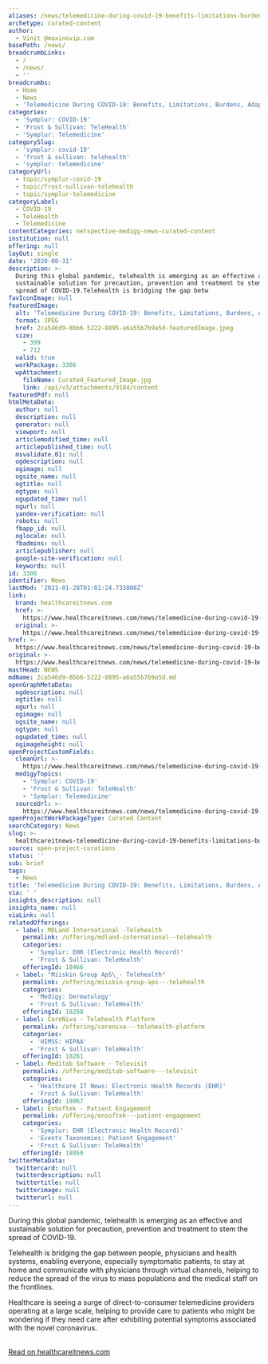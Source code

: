 ```yaml
---
aliases: /news/telemedicine-during-covid-19-benefits-limitations-burdens-adaptation
archetype: curated-content
author:
  - Vinit @maxinovip.com
basePath: /news/
breadcrumbLinks:
  - /
  - /news/
  - ''
breadcrumbs:
  - Home
  - News
  - 'Telemedicine During COVID-19: Benefits, Limitations, Burdens, Adaptation'
categories:
  - 'Symplur: COVID-19'
  - 'Frost & Sullivan: TeleHealth'
  - 'Symplur: Telemedicine'
categorySlug:
  - 'symplur: covid-19'
  - 'frost & sullivan: telehealth'
  - 'symplur: telemedicine'
categoryUrl:
  - topic/symplur-covid-19
  - topic/frost-sullivan-telehealth
  - topic/symplur-telemedicine
categoryLabel:
  - COVID-19
  - TeleHealth
  - Telemedicine
contentCategories: netspective-medigy-news-curated-content
institution: null
offering: null
layOut: single
date: '2020-08-31'
description: >-
  During this global pandemic, telehealth is emerging as an effective and
  sustainable solution for precaution, prevention and treatment to stem the
  spread of COVID-19.Telehealth is bridging the gap betw
favIconImage: null
featuredImage:
  alt: 'Telemedicine During COVID-19: Benefits, Limitations, Burdens, Adaptation'
  format: JPEG
  href: 2ca546d9-8bb6-5222-8895-a6a55b7b9a5d-featuredImage.jpeg
  size:
    - 399
    - 712
  valid: true
  workPackage: 3306
  wpAttachment:
    fileName: Curated_Featured_Image.jpg
    link: /api/v3/attachments/9184/content
featuredPdf: null
htmlMetaData:
  author: null
  description: null
  generator: null
  viewport: null
  articlemodified_time: null
  articlepublished_time: null
  msvalidate.01: null
  ogdescription: null
  ogimage: null
  ogsite_name: null
  ogtitle: null
  ogtype: null
  ogupdated_time: null
  ogurl: null
  yandex-verification: null
  robots: null
  fbapp_id: null
  oglocale: null
  fbadmins: null
  articlepublisher: null
  google-site-verification: null
  keywords: null
id: 3306
identifier: News
lastMod: '2021-01-28T01:01:24.733000Z'
link:
  brand: healthcareitnews.com
  href: >-
    https://www.healthcareitnews.com/news/telemedicine-during-covid-19-benefits-limitations-burdens-adaptation
  original: >-
    https://www.healthcareitnews.com/news/telemedicine-during-covid-19-benefits-limitations-burdens-adaptation
href: >-
  https://www.healthcareitnews.com/news/telemedicine-during-covid-19-benefits-limitations-burdens-adaptation
original: >-
  https://www.healthcareitnews.com/news/telemedicine-during-covid-19-benefits-limitations-burdens-adaptation
mastHead: NEWS
mdName: 2ca546d9-8bb6-5222-8895-a6a55b7b9a5d.md
openGraphMetaData:
  ogdescription: null
  ogtitle: null
  ogurl: null
  ogimage: null
  ogsite_name: null
  ogtype: null
  ogupdated_time: null
  ogimageheight: null
openProjectCustomFields:
  cleanUrl: >-
    https://www.healthcareitnews.com/news/telemedicine-during-covid-19-benefits-limitations-burdens-adaptation
  medigyTopics:
    - 'Symplur: COVID-19'
    - 'Frost & Sullivan: TeleHealth'
    - 'Symplur: Telemedicine'
  sourceUrl: >-
    https://www.healthcareitnews.com/news/telemedicine-during-covid-19-benefits-limitations-burdens-adaptation
openProjectWorkPackageType: Curated Content
searchCategory: News
slug: >-
  healthcareitnews-telemedicine-during-covid-19-benefits-limitations-burdens-adaptation
source: open-project-curations
status: ''
sub: brief
tags:
  - News
title: 'Telemedicine During COVID-19: Benefits, Limitations, Burdens, Adaptation'
via: ' '
insights_description: null
insights_name: null
viaLink: null
relatedOfferings:
  - label: MDLand International -Telehealth
    permalink: /offering/mdland-international--telehealth
    categories:
      - 'Symplur: EHR (Electronic Health Record)'
      - 'Frost & Sullivan: TeleHealth'
    offeringId: 18466
  - label: "Miiskin Group ApS\_- Telehealth"
    permalink: /offering/miiskin-group-aps---telehealth
    categories:
      - 'Medigy: Dermatology'
      - 'Frost & Sullivan: TeleHealth'
    offeringId: 18268
  - label: CareNiva - Telehealth Platform
    permalink: /offering/careniva---telehealth-platform
    categories:
      - 'HIMSS: HIPAA'
      - 'Frost & Sullivan: TeleHealth'
    offeringId: 18261
  - label: Meditab Software - Televisit
    permalink: /offering/meditab-software---televisit
    categories:
      - 'Healthcare IT News: Electronic Health Records (EHR)'
      - 'Frost & Sullivan: TeleHealth'
    offeringId: 18067
  - label: EnSoftek - Patient Engagement
    permalink: /offering/ensoftek---patient-engagement
    categories:
      - 'Symplur: EHR (Electronic Health Record)'
      - 'Events Taxonomies: Patient Engagement'
      - 'Frost & Sullivan: TeleHealth'
    offeringId: 18050
twitterMetaData:
  twittercard: null
  twitterdescription: null
  twittertitle: null
  twitterimage: null
  twitterurl: null
---
```

<p>During this global pandemic, telehealth is emerging as an effective and sustainable solution for precaution, prevention and treatment to stem the spread of COVID-19.</p><p>Telehealth is bridging the gap between people, physicians and health systems, enabling everyone, especially symptomatic patients, to stay at home and communicate with physicians through virtual channels, helping to reduce the spread of the virus to mass populations and the medical staff on the frontlines.</p><p>Healthcare is seeing a surge of direct-to-consumer telemedicine providers operating at a large scale, helping to provide care to patients who might be wondering if they need care after exhibiting potential symptoms associated with the novel coronavirus.</p><p><br><a href="https://www.healthcareitnews.com/news/telemedicine-during-covid-19-benefits-limitations-burdens-adaptation">Read on healthcareitnews.com</a></p>
